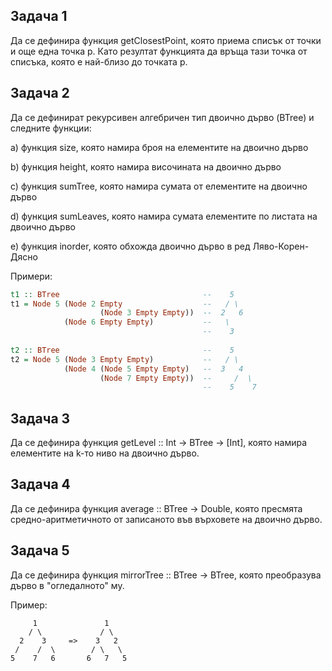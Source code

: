 ## Задача 1
Да се дефинира функция getClosestPoint, която приема списък от точки и още една точка p. 
Като резултат функцията да връща тази точка от списъка, която е най-близо до точката p.

## Задача 2
Да се дефинират рекурсивен алгебричен тип двоично дърво (BTree) и следните функции:

a) функция size, която намира броя на елементите на двоично дърво

b) функция height, която намира височината на двоично дърво

c) функция sumTree, която намира сумата от елементите на двоично дърво

d) функция sumLeaves, която намира сумата елементите по листата на двоично дърво

e) функция inorder, която обхожда двоично дърво в ред Ляво-Корен-Дясно

Примери:
```haskell
t1 :: BTree                                --    5
t1 = Node 5 (Node 2 Empty                  --   / \
                    (Node 3 Empty Empty))  --  2   6
            (Node 6 Empty Empty)           --   \
                                           --    3 
                                          
t2 :: BTree                                --    5
t2 = Node 5 (Node 3 Empty Empty)           --   / \
            (Node 4 (Node 5 Empty Empty)   --  3   4
                    (Node 7 Empty Empty))  --     /  \
                                           --    5    7
```
## Задача 3
Да се дефинира функция getLevel :: Int -> BTree -> [Int], която намира елементите на k-то ниво на двоично дърво.

## Задача 4
Да се дефинира функция average :: BTree -> Double, която пресмята средно-аритметичното от записаното във върховете на двоично дърво.

## Задача 5
Да се дефинира функция mirrorTree :: BTree -> BTree, която преобразува дърво в "огледалното" му.

Пример:  
```
     1               1
    / \             / \
  2    3     =>    3   2
 /    /  \        / \   \
5    7   6       6   7   5
```
